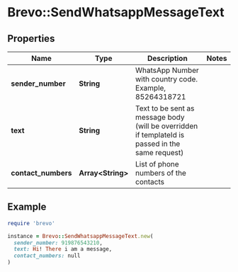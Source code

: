 # Brevo::SendWhatsappMessageText

## Properties

| Name | Type | Description | Notes |
| ---- | ---- | ----------- | ----- |
| **sender_number** | **String** | WhatsApp Number with country code. Example, 85264318721 |  |
| **text** | **String** | Text to be sent as message body (will be overridden if templateId is passed in the same request) |  |
| **contact_numbers** | **Array&lt;String&gt;** | List of phone numbers of the contacts |  |

## Example

```ruby
require 'brevo'

instance = Brevo::SendWhatsappMessageText.new(
  sender_number: 919876543210,
  text: Hi! There i am a message,
  contact_numbers: null
)
```

